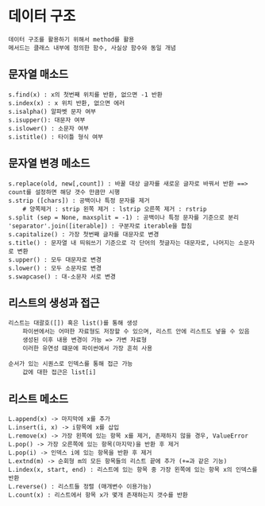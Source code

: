 # 데이터 구조
    데이터 구조를 활용하기 위해서 method를 활용
    메서드는 클래스 내부에 정의한 함수, 사실상 함수와 동일 개념

## 문자열 매소드
    s.find(x) : x의 첫번째 위치를 반환, 없으면 -1 반환
    s.index(x) : x 위치 반환, 없으면 에러
    s.isalpha() 알파벳 문자 여부
    s.isupper(): 대문자 여부
    s.islower() : 소문자 여부
    s.istitle() : 타이틀 형식 여부

## 문자열 변경 메소드
    s.replace(old, new[,count]) : 바꿀 대상 글자를 새로운 글자로 바꿔서 반환 ==> count를 설정하면 해당 갯수 만큼만 시행
    s.strip ([chars]) : 공백이나 특정 문자를 제거 
        # 양쪽제거 : strip 왼쪽 제거 : lstrip 오른쪽 제거 : rstrip
    s.split (sep = None, maxsplit = -1) : 공백이나 특정 문자를 기준으로 분리
    'separator'.join([iterable]) : 구분자로 iterable을 합침
    s.capitalize() : 가장 첫번째 글자를 대문자로 변경
    s.title() : 문자열 내 띄워쓰기 기준으로 각 단어의 첫글자는 대문자로, 나머지는 소문자로 변환
    s.upper() : 모두 대문자로 변경
    s.lower() : 모두 소문자로 변경
    s.swapcase() : 대-소문자 서로 변경

## 리스트의 생성과 접근
    리스트는 대괄호([]) 혹은 list()를 통해 생성
        파이썬에서는 어떠한 자료형도 저장할 수 있으며, 리스트 안에 리스트도 넣을 수 있음
        생성된 이후 내용 변경이 가능 => 가변 자료형
        이러한 유연성 떄문에 파이썬에서 가장 흔히 사용

    순서가 있는 시퀀스로 인덱스를 통해 접근 가능
        값에 대한 접근은 list[i]

## 리스트 메소드
    L.append(x) -> 마지막에 x를 추가
    L.insert(i, x) -> i항목에 x를 삽입
    L.remove(x) -> 가장 왼쪽에 있는 항목 x를 제거, 존재하지 않을 경우, ValueError
    L.pop() -> 가장 오른쪽에 있는 항목(마지막)을 반환 후 제거
    L.pop(i) -> 인덱스 i에 있는 항목을 반환 후 제거
    L.extnd(m) -> 순회형 m의 모든 항목들의 리스트 끝에 추가 (+=과 같은 기능)
    L.index(x, start, end) : 리스트에 있는 항목 중 가장 왼쪽에 있는 항목 x의 인덱스를 반환
    L.reverse() : 리스트들 정렬 (매개변수 이용가능)
    L.count(x) : 리스트에서 항목 x가 몇개 존재하는지 갯수를 반환

    